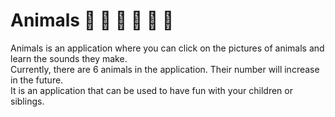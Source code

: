 # Animals 🦅 🦁 🐴 🐘 🐍 🐁

Animals is an application where you can click on the pictures of animals and learn the sounds they make.<br>
Currently, there are 6 animals in the application. Their number will increase in the future.<br>
It is an application that can be used to have fun with your children or siblings.
